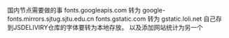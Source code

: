 国内节点需要做的事
fonts.googleapis.com 转为 google-fonts.mirrors.sjtug.sjtu.edu.cn
fonts.gstatic.com 转为 gstatic.loli.net
自己存到JSDELIVIRY仓库的字体要转为本地存放。
以及添加网站统计为另一个